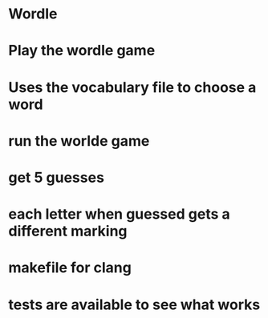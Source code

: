 # Wordle
# Play the wordle game
# Uses the vocabulary file to choose a word
# run the worlde game
# get 5 guesses
# each letter when guessed gets a different marking
# makefile for clang
# tests are available to see what works